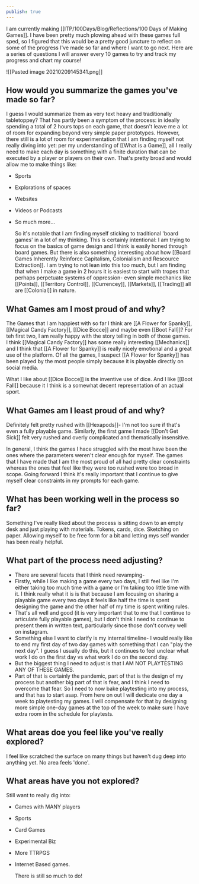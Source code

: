 ```yaml
---
publish: true
---
```

I am currently making [[ITP/100Days/Blog/Reflections/100 Days of Making Games]]. I have been pretty much plowing ahead with these games full sped, so I figured that this would be a pretty good juncture to reflect on some of the progress I've made so far and where I want to go next. Here are a series of questions I will answer every 10 games to try and track my progress and chart my course!

![[Pasted image 20210209145341.png]]

## How would you summarize the games you've made so far?
I guess I would summarize them as very text heavy and traditionally tabletoppey? That has partly been a symptom of the process: in ideally spending a total of 2 hours tops on each game, that doesn't leave me a lot of room for expanding beyond very simple paper prototypes. However, there still is a lot of room for experimentation that I am finding myself not really diving into yet: per my understanding of [[What is a Game]], all I really need to make each day is something with a finite duration that can be executed by a player or players on their own. That's pretty broad and would allow me to make things like:
- Sports
- Explorations of spaces
- Websites
- Videos or Podcasts
- So much more...
  
   So it's notable that I am finding myself sticking to traditional 'board games' in a lot of my thinking. This is certainly intentional: I am trying to focus on the basics of game design and I think is easily honed through board games. But there is also something interesting about how [[Board Games Inherently Reinforce Capitalism, Colonialism and Rescource Extraction]]. I am trying to not lean into this too much, but I am finding that when I make a game in 2 hours it is easiest to start with tropes that perhaps perpetuate systems of oppression- even simple mechanics like [[Points]], [[Territory Control]], [[Currencey]], [[Markets]], [[Trading]] all are [[Colonial]] in nature.
## What Games am I most proud of and why?
The Games that I am happiest with so far I think are [[A Flower for Spanky]], [[Magical Candy Factory]], [[Dice Bocce]] and maybe even [[Boot Fall]]?
For teh first two, I am really happy with the story telling in both of those games. I think [[Magical Candy Factory]] has some really interesting [[Mechanics]] and I think that [[A Flower for Spanky]] is really nicely emotional and a great use of the platform. Of all the games, I suspect [[A Flower for Spanky]] has been played by the most people simply because it is playable directly on social media.

What I like about [[Dice Bocce]] is the inventive use of dice. And I like [[Boot Fall]] because it I think is a somewhat decent representation of an actual sport.
## What Games am I least proud of and why?
Definitely felt pretty rushed with [[Hexapods]]- I'm not too sure if that's even a fully playable game. Similarly, the first game I made [[Don't Get Sick]] felt very rushed and overly complicated and thematically insensitive. 

In general, I think the games I hace struggled with the most have been the ones where the parameters weren't clear enough for myself. The games that I have made that I am the most proud of all had pretty clear constraints whereas the ones that feel like they were too rushed were too broad in scope. Going forward I think it's really important that I continue to give myself clear constraints in my prompts for each game.
## What has been working well in the process so far?
Something I've really liked about the process is sitting down to an empty desk and just playing with materials. Tokens, cards, dice. Sketching on paper. Allowing myself to be free form for a bit and letting mys self wander has been really helpful.
## What part of the process need adjusting?
- There are several facets that I think need revamping-
- Firstly, while I like making a game every two days, I still feel like I'm either taking too much time with a game or I'm taking too little time with it. I think really what it is is that because I am focusing on sharing a playable game every two days it feels like half the time is spent designing the game and the other half of my time is spent writing rules.
- That's all well and good (it is very important that to me that I continue to articulate fully playable games), but I don't think I need to continue to present them in written text, particularly since those don't convey well on instagram.
- Something else I want to clarify is my internal timeline- I would really like to end my first day of two day games with something that I can "play the next day". I guess I usually do this, but it continues to feel unclear what work I do on the first day vs what work I do on the second day.
- But the biggest thing I need to adjust is that I AM NOT PLAYTESTING ANY OF THESE GAMES.
- Part of that is certainly the pandemic, part of that is the design of my process but another big part of that is fear, and I think I need to overcome that fear. So I need to now bake playtesting into my process, and that has to start asap. From here on out I will dedicate one day a week to playtesting my games. I will compensate for that by designing more simple one-day games at the top of the week to make sure I have extra room in the schedule for playtests.
## What areas doe you feel like you've really explored?
I feel like scratched the surface on many things but haven't dug deep into anything yet. No area feels 'done'.
## What areas have you not explored?
Still want to really dig into:
- Games with MANY players
- Sports
- Card Games
- Experimental Biz
- More TTRPGS
- Internet Based games.
  
  There is still so much to do!